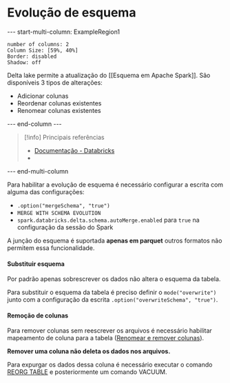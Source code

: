 # Evolução de esquema

--- start-multi-column: ExampleRegion1  
```column-settings  
number of columns: 2
Column Size: [59%, 40%]
Border: disabled
Shadow: off
```

Delta lake permite a atualização do [[Esquema em Apache Spark]]. São disponíveis 3 tipos de alterações:

- Adicionar colunas
- Reordenar colunas existentes
- Renomear colunas existentes

--- end-column ---

> [!info] Principais referências
> - [Documentação - Databricks](https://docs.databricks.com/en/delta/update-schema.html)
>- 

--- end-multi-column

Para habilitar a evolução de esquema é necessário configurar a escrita com alguma das configurações:

- `.option("mergeSchema", "true")`
- `MERGE WITH SCHEMA EVOLUTION`
- `spark.databricks.delta.schema.autoMerge.enabled` para `true` na configuração da sessão do Spark 

A junção do esquema é suportada **apenas em parquet** outros formatos não permitem essa funcionalidade.

#### Substituir esquema

Por padrão apenas sobrescrever os dados não altera o esquema da tabela.

Para substituir o esquema da tabela é preciso definir o `mode("overwrite")` junto com a configuração da escrita `.option("overwriteSchema", "true")`.

#### Remoção de colunas

Para remover colunas sem reescrever os arquivos é necessário habilitar mapeamento de coluna para a tabela ([Renomear e remover colunas](https://docs.databricks.com/en/delta/column-mapping.html)).

**Remover uma coluna não deleta os dados nos arquivos.** 

Para expurgar os dados dessa coluna é necessário executar o comando [REORG TABLE](https://docs.databricks.com/en/sql/language-manual/delta-reorg-table.html) e posteriormente um comando VACUUM.
